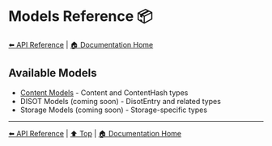 # Models Reference 📦

[⬅️ API Reference](../) | [🏠 Documentation Home](../../)

## Available Models

- [Content Models](./content-models.md) - Content and ContentHash types
- DISOT Models (coming soon) - DisotEntry and related types
- Storage Models (coming soon) - Storage-specific types

---

[⬅️ API Reference](../) | [⬆️ Top](#models-reference) | [🏠 Documentation Home](../../)
